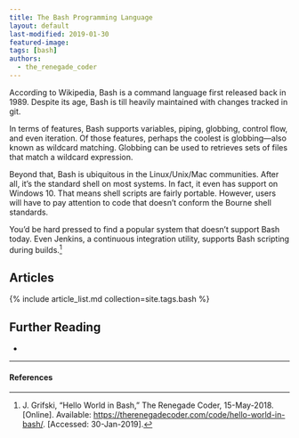 ```yaml
---
title: The Bash Programming Language
layout: default
last-modified: 2019-01-30
featured-image:
tags: [bash]
authors:
  - the_renegade_coder
---
```


According to Wikipedia, Bash is a command language first released back in 1989.
Despite its age, Bash is till heavily maintained with changes tracked in git.

In terms of features, Bash supports variables, piping, globbing, control flow,
and even iteration. Of those features, perhaps the coolest is globbing—also
known as wildcard matching. Globbing can be used to retrieves sets of files that
match a wildcard expression.

Beyond that, Bash is ubiquitous in the Linux/Unix/Mac communities. After all,
it’s the standard shell on most systems. In fact, it even has support on
Windows 10. That means shell scripts are fairly portable. However, users will
have to pay attention to code that doesn’t conform the Bourne shell standards.

You’d be hard pressed to find a popular system that doesn’t support Bash today.
Even Jenkins, a continuous integration utility, supports Bash scripting during
builds.[^1]

## Articles

{% include article_list.md collection=site.tags.bash %}

## Further Reading

-

---

#### References

[^1]: J. Grifski, “Hello World in Bash,” The Renegade Coder, 15-May-2018. [Online].
Available: <https://therenegadecoder.com/code/hello-world-in-bash/>. [Accessed: 30-Jan-2019].
